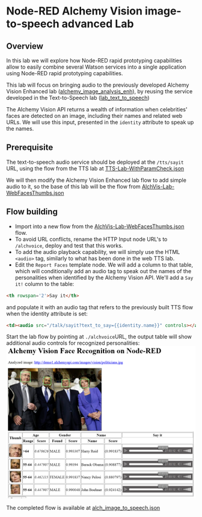 # Node-RED Alchemy Vision image-to-speech advanced Lab
## Overview
In this lab we will explore how Node-RED rapid prototyping capabilities allow to easily combine several Watson services into a single application using Node-RED rapid prototyping capabilities.  

This lab will focus on bringing audio to the previously developed Alchemy Vision Enhanced lab ([alchemy_image_analysis_enh](../alchemy_image_analysis_enh/alchemy_image_analysis_enh.md)), by reusing the service developed in the Text-to-Speech lab ([lab_text_to_speech](../../watson_services_labs/text_to_speech/lab_text_to_speech.md))

The Alchemy Vision API returns a wealth of information when celebrities' faces are detected on an image, including their names and related web URLs. We will use this input, presented in the `identity` attribute to speak up the names.

## Prerequisite
The text-to-speech audio service should be deployed at the `/tts/sayit` URL, using the flow from the TTS lab at [TTS-Lab-WithParamCheck.json](../../watson_services_labs/text_to_speech/TTS-Lab-WithParamCheck.json)

We will then modify the Alchemy Vision Enhanced lab flow to add simple audio to it, so the base of this lab will be the flow from [AlchVis-Lab-WebFacesThumbs.json](../alchemy_image_analysis_enh/AlchVis-Lab-WebFacesThumbs.json)

## Flow building
 - Import into a new flow from the [AlchVis-Lab-WebFacesThumbs.json](../alchemy_image_analysis_enh/AlchVis-Lab-WebFacesThumbs.json) flow.
 - To avoid URL conflicts, rename the HTTP Input node URL's to `/alchvoice`, deploy and test that this works.
 - To add the audio playback capability, we will simply use the HTML `<audio>` tag, similarly to what has been done in the web TTS lab.
 - Edit the `Report Faces` template node. We will add a column to that table, which will conditionally add an audio tag to speak out the names of the personalities when identified by the Alchemy Vision API.  We'll add a `Say it!` column to the table:
 ```HTML
 <th rowspan='2'>Say it</th>
```
and populate it with an audio tag that refers to the previously built TTS flow when the identity attribute is set:  
```HTML
<td><audio src="/talk/sayit?text_to_say={{identity.name}}" controls></audio></td>
```

Start the lab flow by pointing at `./alchvoice`URL, the output table will show additional audio controls for recognized personalities:  
![alch_image_to_speech_screenshot](images/alch_image_to_speech_screenshot.png)

The completed flow is available at [alch_image_to_speech.json](alch_image_to_speech.json)